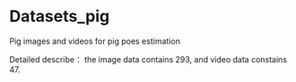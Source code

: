 # Datasets_pig
Pig images and videos for pig poes estimation

Detailed describe： the image data contains 293, and video data constains 47.
